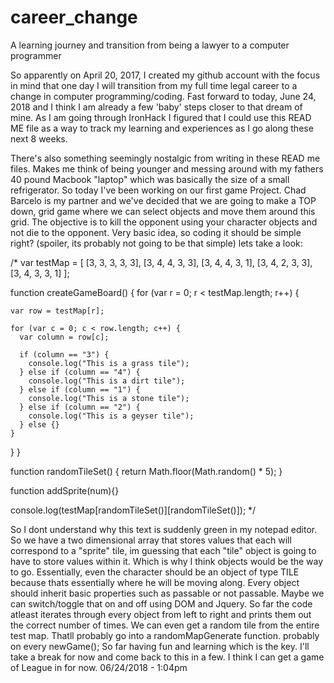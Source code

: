 # career_change
A learning journey and transition from being a lawyer to a computer programmer

So apparently on April 20, 2017, I created my github account with the focus in mind that one day I will transition from my full time legal career to a change in computer programming/coding.
Fast forward to today, June 24, 2018 and I think I am already a few 'baby' steps closer to that dream of mine. As I am going through IronHack I figured that I could use this READ ME file
as a way to track my learning and experiences as I go along these next 8 weeks. 

There's also something seemingly nostalgic from writing in these READ me files. Makes me think of being younger and messing around with my fathers 40 pound Macbook "laptop" which was basically the size
of a small refrigerator. So today I've been working on our first game Project. Chad Barcelo is my partner and we've decided that we are going to make a TOP down, grid game where we can select objects and move them
around this grid. The objective is to kill the opponent using your character objects and not die to the opponent. Very basic idea, so coding it should be simple right? (spoiler, its probably not going to be that simple)
lets take a look:

/*
var testMap = [
  [3, 3, 3, 3, 3],
  [3, 4, 4, 3, 3],
  [3, 4, 4, 3, 1],
  [3, 4, 2, 3, 3],
  [3, 4, 3, 3, 1]
  ];

function createGameBoard() {
  for (var r = 0; r < testMap.length; r++) {

    var row = testMap[r];

    for (var c = 0; c < row.length; c++) {
      var column = row[c];

      if (column == "3") {
        console.log("This is a grass tile");
      } else if (column == "4") {
        console.log("This is a dirt tile");
      } else if (column == "1") {
        console.log("This is a stone tile");
      } else if (column == "2") {
        console.log("This is a geyser tile");
      } else {}
    }
  }
}

function randomTileSet() {
  return Math.floor(Math.random() * 5);
}

function addSprite(num){}

console.log(testMap[randomTileSet()][randomTileSet()]);
*/

So I dont understand why this text is suddenly green in my notepad editor. So we have a two dimensional array that stores values that each will correspond to a "sprite" tile, im guessing that each "tile" object is going to have to store values within it. Which is why I think objects would be the way to go. Essentially, even the character should be an object of type TILE because thats essentially where he will be moving along. Every object should inherit basic properties such as passable or not passable. Maybe we can switch/toggle that on and off using DOM and Jquery. So far the code atleast iterates through every object from left to right and prints them out the correct number of times. We can even get a random tile from the entire test map. Thatll probably go into a randomMapGenerate function. probably on every newGame(); So far having fun and learning which is the key. I'll take a break for now and come back to this in a few. I think I can get a game of League in for now. 06/24/2018 - 1:04pm

